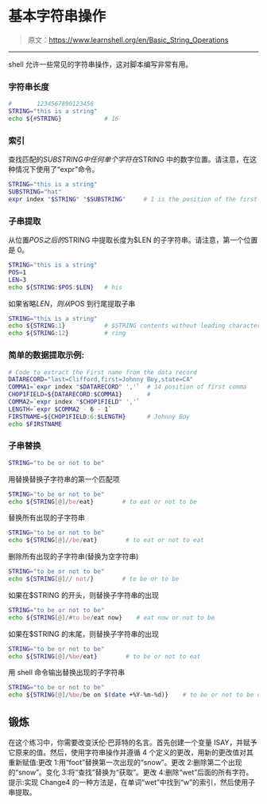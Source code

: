 # 基本字符串操作

> 原文：<https://www.learnshell.org/en/Basic_String_Operations>

* * *

shell 允许一些常见的字符串操作，这对脚本编写非常有用。

### 字符串长度

```sh
#       1234567890123456
STRING="this is a string"
echo ${#STRING}            # 16 
```

### 索引

查找匹配的$SUBSTRING 中任何单个字符在$STRING 中的数字位置。请注意，在这种情况下使用了“expr”命令。

```sh
STRING="this is a string"
SUBSTRING="hat"
expr index "$STRING" "$SUBSTRING"     # 1 is the position of the first 't' in $STRING 
```

### 子串提取

从位置$POS 之后的$STRING 中提取长度为$LEN 的子字符串。请注意，第一个位置是 0。

```sh
STRING="this is a string"
POS=1
LEN=3
echo ${STRING:$POS:$LEN}   # his 
```

如果省略$LEN，则从$POS 到行尾提取子串

```sh
STRING="this is a string"
echo ${STRING:1}           # $STRING contents without leading character
echo ${STRING:12}          # ring 
```

### 简单的数据提取示例:

```sh
# Code to extract the First name from the data record
DATARECORD="last=Clifford,first=Johnny Boy,state=CA"
COMMA1=`expr index "$DATARECORD" ','`  # 14 position of first comma
CHOP1FIELD=${DATARECORD:$COMMA1}       #
COMMA2=`expr index "$CHOP1FIELD" ','`
LENGTH=`expr $COMMA2 - 6 - 1`
FIRSTNAME=${CHOP1FIELD:6:$LENGTH}      # Johnny Boy
echo $FIRSTNAME 
```

### 子串替换

```sh
STRING="to be or not to be" 
```

用替换替换子字符串的第一个匹配项

```sh
STRING="to be or not to be"
echo ${STRING[@]/be/eat}        # to eat or not to be 
```

替换所有出现的子字符串

```sh
STRING="to be or not to be"
echo ${STRING[@]//be/eat}        # to eat or not to eat 
```

删除所有出现的子字符串(替换为空字符串)

```sh
STRING="to be or not to be"
echo ${STRING[@]// not/}        # to be or to be 
```

如果在$STRING 的开头，则替换子字符串的出现

```sh
STRING="to be or not to be"
echo ${STRING[@]/#to be/eat now}    # eat now or not to be 
```

如果在$STRING 的末尾，则替换子字符串的出现

```sh
STRING="to be or not to be"
echo ${STRING[@]/%be/eat}        # to be or not to eat 
```

用 shell 命令输出替换出现的子字符串

```sh
STRING="to be or not to be"
echo ${STRING[@]/%be/be on $(date +%Y-%m-%d)}    # to be or not to be on 2012-06-14 
```

## 锻炼

在这个练习中，你需要改变沃伦·巴菲特的名言。首先创建一个变量 ISAY，并赋予它原来的值。然后，使用字符串操作并遵循 4 个定义的更改，用新的更改值对其重新赋值:更改 1:用“foot”替换第一次出现的“snow”。更改 2:删除第二个出现的“snow”。变化 3:将“查找”替换为“获取”。更改 4:删除“wet”后面的所有字符。提示:实现 Change4 的一种方法是，在单词“wet”中找到“w”的索引，然后使用子串提取。